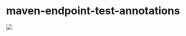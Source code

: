# maven-endpoint-test-annotations
[![](https://jitpack.io/v/NiklasHoltmeyer/maven-endpoint-acturator.svg)](https://jitpack.io/#NiklasHoltmeyer/maven-endpoint-acturator)

